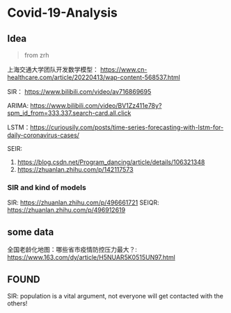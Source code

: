 # Covid-19-Analysis

## Idea
> from zrh

上海交通大学团队开发数学模型： https://www.cn-healthcare.com/article/20220413/wap-content-568537.html

SIR： https://www.bilibili.com/video/av716869695

ARIMA: https://www.bilibili.com/video/BV1Zz411e78y?spm_id_from=333.337.search-card.all.click

LSTM：https://curiousily.com/posts/time-series-forecasting-with-lstm-for-daily-coronavirus-cases/

SEIR: 
1. https://blog.csdn.net/Program_dancing/article/details/106321348
2. https://zhuanlan.zhihu.com/p/142117573


### SIR and kind of models
SIR: https://zhuanlan.zhihu.com/p/496661721
SEIQR: https://zhuanlan.zhihu.com/p/496912619 

## some data
全国老龄化地图：哪些省市疫情防控压力最大？: https://www.163.com/dy/article/H5NUAR5K0515UN97.html

## FOUND
SIR: population is a vital argument, not everyone will get contacted with the others!